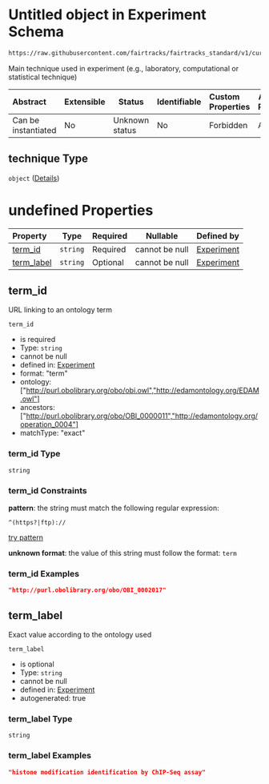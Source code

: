 # Untitled object in Experiment Schema

```txt
https://raw.githubusercontent.com/fairtracks/fairtracks_standard/v1/current/json/schema/fairtracks_experiment.schema.json#/properties/technique
```

Main technique used in experiment (e.g., laboratory, computational or statistical technique)


| Abstract            | Extensible | Status         | Identifiable | Custom Properties | Additional Properties | Access Restrictions | Defined In                                                                                                     |
| :------------------ | ---------- | -------------- | ------------ | :---------------- | --------------------- | ------------------- | -------------------------------------------------------------------------------------------------------------- |
| Can be instantiated | No         | Unknown status | No           | Forbidden         | Allowed               | none                | [fairtracks_experiment.schema.json\*](../json/schema/fairtracks_experiment.schema.json "open original schema") |

## technique Type

`object` ([Details](fairtracks_experiment-properties-technique.md))

# undefined Properties

| Property                  | Type     | Required | Nullable       | Defined by                                                                                                                                                                                                                                                     |
| :------------------------ | -------- | -------- | -------------- | :------------------------------------------------------------------------------------------------------------------------------------------------------------------------------------------------------------------------------------------------------------- |
| [term_id](#term_id)       | `string` | Required | cannot be null | [Experiment](fairtracks_experiment-properties-technique-properties-term_id.md "https://raw.githubusercontent.com/fairtracks/fairtracks_standard/v1/current/json/schema/fairtracks_experiment.schema.json#/properties/technique/properties/term_id")       |
| [term_label](#term_label) | `string` | Optional | cannot be null | [Experiment](fairtracks_experiment-properties-technique-properties-term_label.md "https://raw.githubusercontent.com/fairtracks/fairtracks_standard/v1/current/json/schema/fairtracks_experiment.schema.json#/properties/technique/properties/term_label") |

## term_id

URL linking to an ontology term


`term_id`

-   is required
-   Type: `string`
-   cannot be null
-   defined in: [Experiment](fairtracks_experiment-properties-technique-properties-term_id.md "https://raw.githubusercontent.com/fairtracks/fairtracks_standard/v1/current/json/schema/fairtracks_experiment.schema.json#/properties/technique/properties/term_id")
-   format: "term"
-   ontology: \["http://purl.obolibrary.org/obo/obi.owl","http://edamontology.org/EDAM.owl"]
-   ancestors: \["http://purl.obolibrary.org/obo/OBI_0000011","http://edamontology.org/operation_0004"]
-   matchType: "exact"

### term_id Type

`string`

### term_id Constraints

**pattern**: the string must match the following regular expression: 

```regexp
^(https?|ftp)://
```

[try pattern](https://regexr.com/?expression=%5E(https%3F%7Cftp)%3A%2F%2F "try regular expression with regexr.com")

**unknown format**: the value of this string must follow the format: `term`

### term_id Examples

```json
"http://purl.obolibrary.org/obo/OBI_0002017"
```

## term_label

Exact value according to the ontology used


`term_label`

-   is optional
-   Type: `string`
-   cannot be null
-   defined in: [Experiment](fairtracks_experiment-properties-technique-properties-term_label.md "https://raw.githubusercontent.com/fairtracks/fairtracks_standard/v1/current/json/schema/fairtracks_experiment.schema.json#/properties/technique/properties/term_label")
-   autogenerated: true

### term_label Type

`string`

### term_label Examples

```json
"histone modification identification by ChIP-Seq assay"
```
